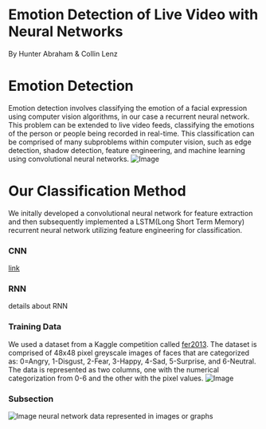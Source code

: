 # Emotion Detection of Live Video with Neural Networks
By Hunter Abraham & Collin Lenz

# Emotion Detection
Emotion detection involves classifying the emotion of a facial expression using computer vision algorithms, in our case a recurrent neural network. This problem can be extended to live video feeds, classifying the emotions of the person or people being recorded in real-time. This classification can be comprised of many subproblems within computer vision, such as edge detection, shadow detection, feature engineering, and machine learning using convolutional neural networks.  ![Image](https://cdn.vox-cdn.com/thumbor/GyrGqYz79xml_3VBPE-lXLf6zv0=/0x0:1592x1064/1200x0/filters:focal(0x0:1592x1064):no_upscale()/cdn.vox-cdn.com/uploads/chorus_asset/file/18334536/ll_1.png)

# Our Classification Method
We initally developed a convolutional neural network for feature extraction and then subsequently implemented a LSTM(Long Short Term Memory) recurrent neural network utilizing feature engineering for classification.
### CNN 
[link](page.html)
### RNN
details about RNN
### Training Data
We used a dataset from a Kaggle competition called [fer2013](https://www.kaggle.com/deadskull7/fer2013). The dataset is comprised of 48x48 pixel greyscale images of faces that are categorized as: 0=Angry, 1-Disgust, 2-Fear, 3-Happy, 4-Sad, 5-Surprise, and 6-Neutral. The data is represented as two columns, one with the numerical categorization from 0-6 and the other with the pixel values.  ![Image](https://production-media.paperswithcode.com/datasets/FER2013-0000001434-01251bb8_415HDzL.jpg)



### Subsection 
![Image](https://images.contentstack.io/v3/assets/blt71da4c740e00faaa/blt886f949e52cc64c9/60130ad37957730fa57abdd0/RNN_Unrolled.jpg)  neural network data represented in images or graphs


